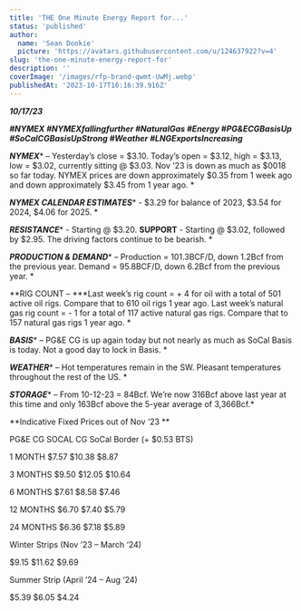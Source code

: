 ```yaml
---
title: 'THE One Minute Energy Report for...'
status: 'published'
author:
  name: 'Sean Dookie'
  picture: 'https://avatars.githubusercontent.com/u/124637922?v=4'
slug: 'the-one-minute-energy-report-for'
description: ''
coverImage: '/images/rfp-brand-qwmt-UwMj.webp'
publishedAt: '2023-10-17T16:16:39.916Z'
---
```


***10/17/23***

***\#NYMEX #NYMEXfallingfurther #NaturalGas #Energy #PG&ECGBasisUp #SoCalCGBasisUpStrong #Weather #LNGExportsIncreasing***

***NYMEX***\* – Yesterday’s close = $3.10. Today’s open = $3.12, high = $3.13, low = $3.02, currently sitting @ $3.03. Nov ’23 is down as much as $0018 so far today. NYMEX prices are down approximately $0.35 from 1 week ago and down approximately $3.45 from 1 year ago. \*

***NYMEX CALENDAR ESTIMATES***\* - $3.29 for balance of 2023, $3.54 for 2024, $4.06 for 2025. \*

***RESISTANCE***\* - Starting @ $3.20. ****SUPPORT**** \- Starting @ $3.02, followed by $2.95. The driving factors continue to be bearish. \*

***PRODUCTION & DEMAND***\* – Production = 101.3BCF/D, down 1.2Bcf from the previous year. Demand = 95.8BCF/D, down 6.2Bcf from the previous year. \*

\*\*RIG COUNT – \*\**Last week’s rig count = + 4 for oil with a total of 501 active oil rigs. Compare that to 610 oil rigs 1 year ago. Last week’s natural gas rig count = - 1 for a total of 117 active natural gas rigs. Compare that to 157 natural gas rigs 1 year ago. *

***BASIS***\* – PG&E CG is up again today but not nearly as much as SoCal Basis is today. Not a good day to lock in Basis. \*

***WEATHER***\* – Hot temperatures remain in the SW. Pleasant temperatures throughout the rest of the US. \*

***STORAGE***\* – From 10-12-23 = 84Bcf. We’re now 316Bcf above last year at this time and only 163Bcf above the 5-year average of 3,366Bcf.\*

**Indicative Fixed Prices out of Nov ‘23 **

PG&E CG SOCAL CG SoCal Border (+ $0.53 BTS)

1 MONTH $7.57 $10.38 $8.87

3 MONTHS $9.50 $12.05 $10.64

6 MONTHS $7.61 $8.58 $7.46

12 MONTHS $6.70 $7.40 $5.79

24 MONTHS $6.36 $7.18 $5.89

Winter Strips (Nov ’23 – March ‘24)

$9.15 $11.62 $9.69

Summer Strip (April ’24 – Aug ‘24)

$5.39 $6.05 $4.24

